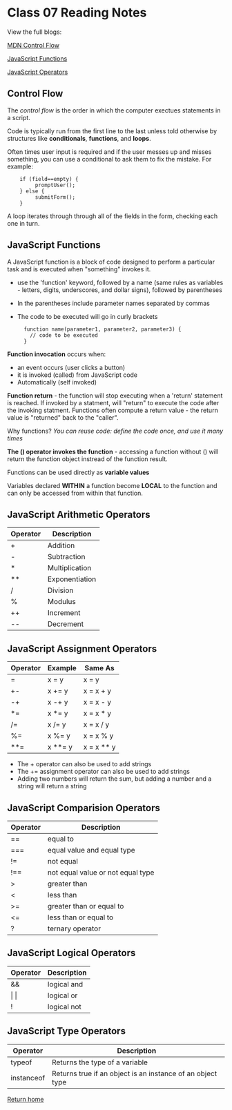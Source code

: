# Class 07 Reading Notes

View the full blogs:

[MDN Control Flow](https://developer.mozilla.org/en-US/docs/Glossary/Control_flow)

[JavaScript Functions](https://www.w3schools.com/js/js_functions.asp)

[JavaScript Operators](https://www.w3schools.com/js/js_operators.asp)

## Control Flow

The *control flow* is the order in which the computer exectues statements in a script.

Code is typically run from the first line to the last unless told otherwise by structures like **conditionals**, **functions**, and **loops**.

Often times user input is required and if the user messes up and misses something, you can use a conditional to ask them to fix the mistake. For example:

        if (field==empty) {
             promptUser();
        } else {
             submitForm();
        }

A loop iterates through through all of the fields in the form, checking each one in turn.

## JavaScript Functions

A JavaScript function is a block of code designed to perform a particular task and is executed when "something" invokes it.

- use the 'function' keyword, followed by a name (same rules as variables - letters, digits, underscores, and dollar signs), followed by parentheses
- In the parentheses include parameter names separated by commas
- The code to be executed will go in curly brackets

        function name(parameter1, parameter2, parameter3) {
          // code to be executed
        }

**Function invocation** occurs when:

- an event occurs (user clicks a button)
- it is invoked (called) from JavaScript code
- Automatically (self invoked)

**Function return** - the function will stop executing when a 'return' statement is reached. If invoked by a statment, will "return" to execute the code after the invoking statment. Functions often compute a return value - the return value is "returned" back to the "caller".

Why functions? *You can reuse code: define the code once, and use it many times*

**The () operator invokes the function** - accessing a function without () will return the function object instread of the function result.

Functions can be used directly as **variable values**

Variables declared **WITHIN** a function become **LOCAL** to the function and can only be accessed from within that function.

## JavaScript Arithmetic Operators

| Operator    | Description |
| ----------- | ----------- |
| +           | Addition    |
| -           | Subtraction |
| *           | Multiplication |
| **          | Exponentiation |
| /           | Division |
| %           | Modulus |
| ++          | Increment |
| --          | Decrement |

## JavaScript Assignment Operators

| Operator | Example | Same As |
| -------- | ------- | ------- |
| =   | x = y | x = y |
| +- | x += y | x = x + y |
| -+ | x -+ y | x = x - y |
| *= | x *= y | x = x * y |
| /= | x /= y | x = x / y |
| %= | x %= y | x = x % y |
| **= | x **= y | x = x ** y |

- The + operator can also be used to add strings
- The += assignment operator can also be used to add strings
- Adding two numbers will return the sum, but adding a number and a string will return a string

## JavaScript Comparision Operators

| Operator | Description |
| -------- | ------------ |
| == | equal to |
| === | equal value and equal type |
| != | not equal |
| !== | not equal value or not equal type |
| > | greater than |
| < | less than |
| >= | greater than or equal to |
| <= | less than or equal to |
| ? | ternary operator |

## JavaScript Logical Operators

| Operator | Description |
| -------- | ----------- |
| && | logical and |
| \| \|| logical or |
| ! | logical not |

## JavaScript Type Operators

| Operator | Description |
| -------- | ----------- |
| typeof | Returns the type of a variable |
| instanceof | Returns true if an object is an instance of an object type |

[Return home](https://khofstetter94.github.io/reading-notes/)
